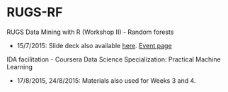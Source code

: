 # RUGS-RF
RUGS Data Mining with R (Workshop II) - Random forests

* 15/7/2015: Slide deck also available [here](http://www.slideshare.net/tohweizhong/r-user-group-singapore-data-mining-with-r-workshop-ii-random-forests). [Event page](http://www.meetup.com/R-User-Group-SG/events/223432784/)

IDA facilitation - Coursera Data Science Specialization: Practical Machine Learning

* 17/8/2015, 24/8/2015: Materials also used for Weeks 3 and 4.
